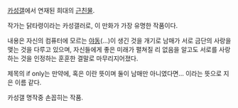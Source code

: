 [카성갤](%EC%B9%B4%EC%84%B1%EA%B0%A4.md)에서 연재된 희대의
[근친물](%EA%B7%BC%EC%B9%9C%EB%AC%BC.md).

작가는 닭타령이라는 카성갤러로, 이 만화가 가장 유명한 작품이다.

내용은 자신의 컴퓨터에 모르는 [야동](%EC%95%BC%EB%8F%99.md)(...)이 생긴 것을 개기로 남매가 서로 금단의 사랑을
맺는 것을 다루고 있으며, 자신들에게 좋은 미래가 펼쳐질 리 없음을 알고도 서로를 사랑하는 것을 인정하는 훈훈한 결말로 마무리지어졌다.

제목의 if only는 만약에, 혹은 이란 뜻이며 둘이 남매만 아니였다면... 이라는 뜻으로 지은 이름 같다.

카성갤 명작중 손꼽히는 작품.

